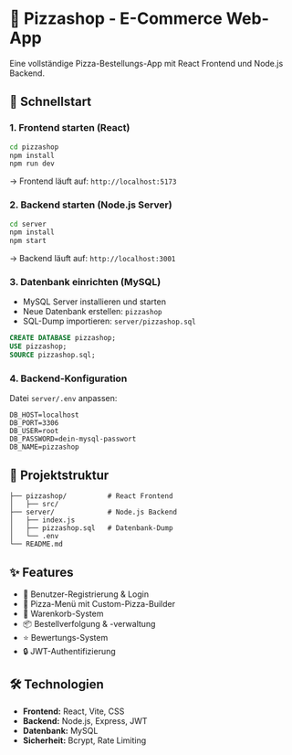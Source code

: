 # 🍕 Pizzashop - E-Commerce Web-App

Eine vollständige Pizza-Bestellungs-App mit React Frontend und Node.js Backend.

## 🚀 Schnellstart

### 1. Frontend starten (React)
```bash
cd pizzashop
npm install
npm run dev
```
→ Frontend läuft auf: `http://localhost:5173`

### 2. Backend starten (Node.js Server)  
```bash
cd server
npm install
npm start
```
→ Backend läuft auf: `http://localhost:3001`

### 3. Datenbank einrichten (MySQL)
- MySQL Server installieren und starten
- Neue Datenbank erstellen: `pizzashop`
- SQL-Dump importieren: `server/pizzashop.sql`

```sql
CREATE DATABASE pizzashop;
USE pizzashop;
SOURCE pizzashop.sql;
```

### 4. Backend-Konfiguration
Datei `server/.env` anpassen:
```
DB_HOST=localhost
DB_PORT=3306
DB_USER=root
DB_PASSWORD=dein-mysql-passwort
DB_NAME=pizzashop
```

## 📁 Projektstruktur
```
├── pizzashop/          # React Frontend
│   ├── src/
├── server/             # Node.js Backend
│   ├── index.js
│   ├── pizzashop.sql   # Datenbank-Dump
│   └── .env
└── README.md
```

## ✨ Features
- 👤 Benutzer-Registrierung & Login
- 🍕 Pizza-Menü mit Custom-Pizza-Builder
- 🛒 Warenkorb-System
- 📦 Bestellverfolgung & -verwaltung
- ⭐ Bewertungs-System
- 🔒 JWT-Authentifizierung

## 🛠️ Technologien
- **Frontend:** React, Vite, CSS
- **Backend:** Node.js, Express, JWT
- **Datenbank:** MySQL
- **Sicherheit:** Bcrypt, Rate Limiting